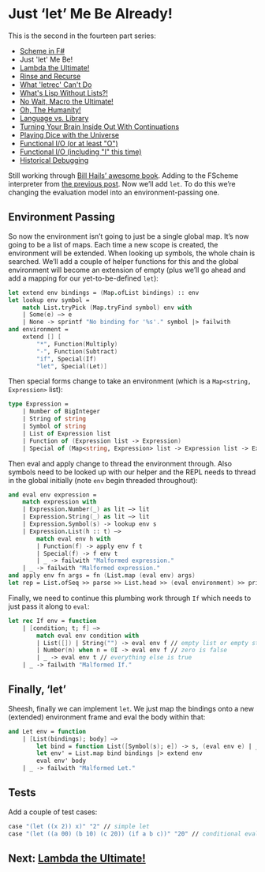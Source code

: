 # Just ‘let’ Me Be Already!

This is the second in the fourteen part series:

* [Scheme in F#](intro.md)
* Just 'let' Me Be!
* [Lambda the Ultimate!](lambda.md)
* [Rinse and Recurse](recurse.md)
* [What 'letrec' Can't Do](letstar.md)
* [What's Lisp Without Lists?!](lists.md)
* [No Wait, Macro the Ultimate!](macros.md)
* [Oh, The Humanity!](mutation.md)
* [Language vs. Library](library.md)
* [Turning Your Brain Inside Out With Continuations](continuations.md)
* [Playing Dice with the Universe](amb.md)
* [Functional I/O (or at least "O")](functional_o.md)
* [Functional I/O (including "I" this time)](functional_i.md)
* [Historical Debugging](debugging.md)

Still working through [Bill Hails’ awesome book](http://billhails.net/Book/). Adding to the FScheme interpreter from [the previous post](intro.md). Now we’ll add `let`. To do this we’re changing the evaluation model into an environment-passing one.

## Environment Passing

So now the environment isn’t going to just be a single global map. It’s now going to be a list of maps. Each time a new scope is created, the environment will be extended. When looking up symbols, the whole chain is searched. We’ll add a couple of helper functions for this and the global environment will become an extension of empty (plus we’ll go ahead and add a mapping for our yet-to-be-defined `let`):

``` fsharp
let extend env bindings = (Map.ofList bindings) :: env 
let lookup env symbol = 
    match List.tryPick (Map.tryFind symbol) env with 
    | Some(e) –> e 
    | None -> sprintf "No binding for '%s'." symbol |> failwith
and environment = 
    extend [] [ 
        "*", Function(Multiply) 
        "-", Function(Subtract) 
        "if", Special(If) 
        "let", Special(Let)]
```

Then special forms change to take an environment (which is a `Map<string, Expression>` list):

``` fsharp
type Expression = 
    | Number of BigInteger 
    | String of string 
    | Symbol of string 
    | List of Expression list 
    | Function of (Expression list -> Expression) 
    | Special of (Map<string, Expression> list -> Expression list -> Expression)
```

Then eval and apply change to thread the environment through. Also symbols need to be looked up with our helper and the REPL needs to thread in the global initially (note `env` begin threaded throughout):

``` fsharp
and eval env expression = 
    match expression with 
    | Expression.Number(_) as lit –> lit 
    | Expression.String(_) as lit –> lit 
    | Expression.Symbol(s) -> lookup env s 
    | Expression.List(h :: t) –> 
        match eval env h with 
        | Function(f) -> apply env f t 
        | Special(f) -> f env t 
        | _ -> failwith "Malformed expression." 
    | _ -> failwith "Malformed expression."
and apply env fn args = fn (List.map (eval env) args)
let rep = List.ofSeq >> parse >> List.head >> (eval environment) >> print
```

Finally, we need to continue this plumbing work through `If` which needs to just pass it along to `eval`:

``` fsharp
let rec If env = function 
    | [condition; t; f] –> 
        match eval env condition with 
        | List([]) | String("") -> eval env f // empty list or empty string is false 
        | Number(n) when n = 0I -> eval env f // zero is false 
        | _ -> eval env t // everything else is true 
    | _ -> failwith "Malformed If."
```

## Finally, ‘let’

Sheesh, finally we can implement `let`. We just map the bindings onto a new (extended) environment frame and eval the body within that:

``` fsharp
and Let env = function 
    | [List(bindings); body] –> 
        let bind = function List([Symbol(s); e]) -> s, (eval env e) | _ -> failwith "Malformed 'let' binding." 
        let env' = List.map bind bindings |> extend env 
        eval env' body 
    | _ -> failwith "Malformed Let."
```

## Tests

Add a couple of test cases:

``` fsharp
case "(let ((x 2)) x)" "2" // simple let 
case "(let ((a 00) (b 10) (c 20)) (if a b c))" "20" // conditional eval
```

## Next: [Lambda the Ultimate!](lambda.md)
